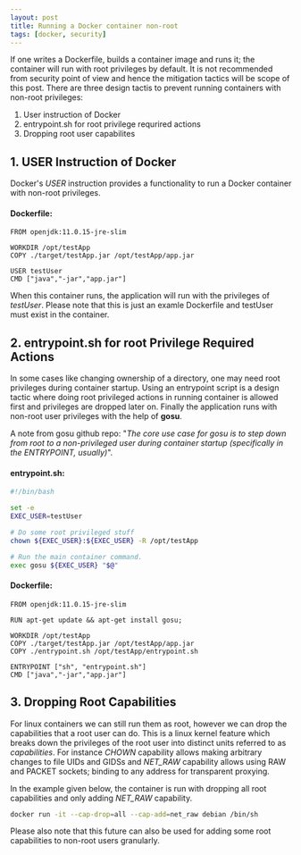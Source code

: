 ```yaml
---
layout: post
title: Running a Docker container non-root
tags: [docker, security]
---
```


If one writes a Dockerfile, builds a container image and runs it; the container will run with root privileges by default.
It is not recommended from security point of view and hence the mitigation tactics will be scope of this post.
There are three design tactis to prevent running containers with non-root privileges:
1. User instruction of Docker
2. entrypoint.sh for root privilege requrired actions
3. Dropping root user capabilites

## 1. USER Instruction of Docker
Docker's *USER* instruction provides a functionality to run a Docker container with non-root privileges.

#### Dockerfile:
```
FROM openjdk:11.0.15-jre-slim

WORKDIR /opt/testApp
COPY ./target/testApp.jar /opt/testApp/app.jar

USER testUser
CMD ["java","-jar","app.jar"]
```
When this container runs, the application will run with the privileges of *testUser*.
Please note that this is just an examle Dockerfile and testUser must exist in the container.

## 2. entrypoint.sh for root Privilege Required Actions
In some cases like changing ownership of a directory, one may need root privileges during container startup.
Using an entrypoint script is a design tactic where doing root privileged actions in running container is allowed first and privileges are dropped later on.
Finally the application runs with non-root user privileges with the help of **gosu**.

A note from gosu github repo: "*The core use case for gosu is to step down from root to a non-privileged user during container startup (specifically in the ENTRYPOINT, usually)*".

#### entrypoint.sh:
```bash
#!/bin/bash

set -e
EXEC_USER=testUser

# Do some root privileged stuff
chown ${EXEC_USER}:${EXEC_USER} -R /opt/testApp

# Run the main container command.
exec gosu ${EXEC_USER} "$@"
```

#### Dockerfile:
```
FROM openjdk:11.0.15-jre-slim

RUN apt-get update && apt-get install gosu;

WORKDIR /opt/testApp
COPY ./target/testApp.jar /opt/testApp/app.jar
COPY ./entrypoint.sh /opt/testApp/entrypoint.sh

ENTRYPOINT ["sh", "entrypoint.sh"]
CMD ["java","-jar","app.jar"]
```

## 3. Dropping Root Capabilities

For linux containers we can still run them as root, however we can drop the capabilities that a root user can do.
This is a linux kernel feature which breaks down the privileges of the root user into distinct units referred to as *capabilities*.
For instance *CHOWN* capability allows making arbitrary changes to file UIDs and GIDSs and *NET_RAW* capability allows using RAW and PACKET sockets; binding to any address for transparent proxying.

In the example given below, the container is run with dropping all root capabilities and only adding *NET_RAW* capability.
```bash
docker run -it --cap-drop=all --cap-add=net_raw debian /bin/sh
```
Please also note that this future can also be used for adding some root capabilities to non-root users granularly.



